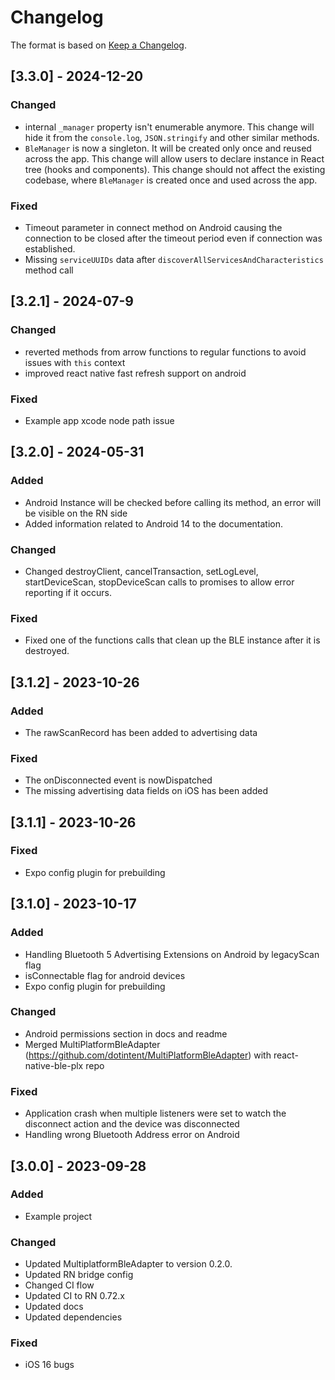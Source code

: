 # Changelog

The format is based on [Keep a Changelog](https://keepachangelog.com/en/1.1.0/).

## [3.3.0] - 2024-12-20

### Changed

- internal `_manager` property isn't enumerable anymore. This change will hide it from the `console.log`, `JSON.stringify` and other similar methods.
- `BleManager` is now a singleton. It will be created only once and reused across the app. This change will allow users to declare instance in React tree (hooks and components). This change should not affect the existing codebase, where `BleManager` is created once and used across the app.

### Fixed

- Timeout parameter in connect method on Android causing the connection to be closed after the timeout period even if connection was established.
- Missing `serviceUUIDs` data after `discoverAllServicesAndCharacteristics` method call

## [3.2.1] - 2024-07-9

### Changed

- reverted methods from arrow functions to regular functions to avoid issues with `this` context
- improved react native fast refresh support on android

### Fixed

- Example app xcode node path issue

## [3.2.0] - 2024-05-31

### Added

- Android Instance will be checked before calling its method, an error will be visible on the RN side
- Added information related to Android 14 to the documentation.

### Changed

- Changed destroyClient, cancelTransaction, setLogLevel, startDeviceScan, stopDeviceScan calls to promises to allow error reporting if it occurs.

### Fixed

- Fixed one of the functions calls that clean up the BLE instance after it is destroyed.

## [3.1.2] - 2023-10-26

### Added

- The rawScanRecord has been added to advertising data

### Fixed

- The onDisconnected event is nowDispatched
- The missing advertising data fields on iOS has been added

## [3.1.1] - 2023-10-26

### Fixed

- Expo config plugin for prebuilding

## [3.1.0] - 2023-10-17

### Added

- Handling Bluetooth 5 Advertising Extensions on Android by legacyScan flag
- isConnectable flag for android devices
- Expo config plugin for prebuilding

### Changed

- Android permissions section in docs and readme
- Merged MultiPlatformBleAdapter (https://github.com/dotintent/MultiPlatformBleAdapter) with react-native-ble-plx repo

### Fixed

- Application crash when multiple listeners were set to watch the disconnect action and the device was disconnected
- Handling wrong Bluetooth Address error on Android

## [3.0.0] - 2023-09-28

### Added

- Example project

### Changed

- Updated MultiplatformBleAdapter to version 0.2.0.
- Updated RN bridge config
- Changed CI flow
- Updated CI to RN 0.72.x
- Updated docs
- Updated dependencies

### Fixed

- iOS 16 bugs
